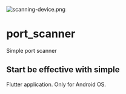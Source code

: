 ![scanning-device.png](..%2F..%2FDownloads%2Fport%20scanner%20icon%2Fscanning-device.png)

# port_scanner

Simple port scanner

## Start be effective with simple

Flutter application. Only for Android OS.